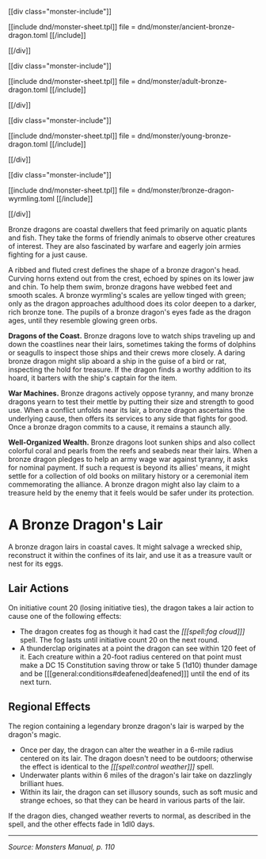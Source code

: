 [[div class="monster-include"]]

<span id="ancient-bronze-dragon"></span>

[[include dnd/monster-sheet.tpl]]
file = dnd/monster/ancient-bronze-dragon.toml
[[/include]]

[[/div]]

[[div class="monster-include"]]

<span id="adult-bronze-dragon"></span>

[[include dnd/monster-sheet.tpl]]
file = dnd/monster/adult-bronze-dragon.toml
[[/include]]

[[/div]]

[[div class="monster-include"]]

<span id="young-bronze-dragon"></span>

[[include dnd/monster-sheet.tpl]]
file = dnd/monster/young-bronze-dragon.toml
[[/include]]

[[/div]]

[[div class="monster-include"]]

<span id="bronze-dragon-wyrmling"></span>

[[include dnd/monster-sheet.tpl]]
file = dnd/monster/bronze-dragon-wyrmling.toml
[[/include]]

[[/div]]

Bronze dragons are coastal dwellers that feed primarily on aquatic plants and fish. They take the forms of friendly animals to observe other creatures of interest. They are also fascinated by warfare and eagerly join armies fighting for a just cause.

A ribbed and fluted crest defines the shape of a bronze dragon's head. Curving horns extend out from the crest, echoed by spines on its lower jaw and chin. To help them swim, bronze dragons have webbed feet and smooth scales. A bronze wyrmling's scales are yellow tinged with green; only as the dragon approaches adulthood does its color deepen to a darker, rich bronze tone. The pupils of a bronze dragon's eyes fade as the dragon ages, until they resemble glowing green orbs.

**Dragons of the Coast.** Bronze dragons love to watch ships traveling up and down the coastlines near their lairs, sometimes taking the forms of dolphins or seagulls to inspect those ships and their crews more closely. A daring bronze dragon might slip aboard a ship in the guise of a bird or rat, inspecting the hold for treasure. If the dragon finds a worthy addition to its hoard, it barters with the ship's captain for the item.

**War Machines.** Bronze dragons actively oppose tyranny, and many bronze dragons yearn to test their mettle by putting their size and strength to good use. When a conflict unfolds near its lair, a bronze dragon ascertains the underlying cause, then offers its services to any side that fights for good. Once a bronze dragon commits to a cause, it remains a staunch ally.

**Well-Organized Wealth.** Bronze dragons loot sunken ships and also collect colorful coral and pearls from the reefs and seabeds near their lairs. When a bronze dragon pledges to help an army wage war against tyranny, it asks for nominal payment. If such a request is beyond its allies' means, it might settle for a collection of old books on military history or a ceremonial item commemorating the alliance. A bronze dragon might also lay claim to a treasure held by the enemy that it feels would be safer under its protection.

# A Bronze Dragon's Lair

A bronze dragon lairs in coastal caves. It might salvage a wrecked ship, reconstruct it within the confines of its lair, and use it as a treasure vault or nest for its eggs.

## Lair Actions

On initiative count 20 (losing initiative ties), the dragon takes a lair action to cause one of the following effects:

* The dragon creates fog as though it had cast the *[[[spell:fog cloud]]]* spell. The fog lasts until initiative count 20 on the next round.
* A thunderclap originates at a point the dragon can see within 120 feet of it. Each creature within a 20-foot radius centered on that point must make a DC 15 Constitution saving throw or take 5 (1d10) thunder damage and be [[[general:conditions#deafened|deafened]]] until the end of its next turn.

## Regional Effects

The region containing a legendary bronze dragon's lair is warped by the dragon's magic.

* Once per day, the dragon can alter the weather in a 6-mile radius centered on its lair. The dragon doesn't need to be outdoors; otherwise the effect is identical to the *[[[spell:control weather]]]* spell.
* Underwater plants within 6 miles of the dragon's lair take on dazzlingly brilliant hues.
* Within its lair, the dragon can set illusory sounds, such as soft music and strange echoes, so that they can be heard in various parts of the lair.

If the dragon dies, changed weather reverts to normal, as described in the spell, and the other effects fade in 1dl0 days. 

----

*Source: Monsters Manual, p. 110*
